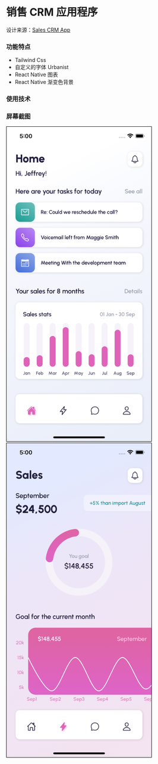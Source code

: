 # 销售 CRM 应用程序

设计来源：[Sales CRM App](https://dribbble.com/shots/16673175-Sales-CRM-App)

### 功能特点

- Tailwind Css
- 自定义的字体 Urbanist
- React Native 图表
- React Native 渐变色背景

### 使用技术

### 屏幕截图

<div>
  <img src="https://raw.githubusercontent.com/QHTAO/Sales-CRM-App/master/src/assets/images/Simulator%20Screen%20Shot%20-%20iPhone%2013%20-%202022-03-08%20at%2005.00.21.png"  style="width: 390px;max-width: 100%;margin-right: 10px;border: 1px solid #000000;"/>
  <img src="https://raw.githubusercontent.com/QHTAO/Sales-CRM-App/master/src/assets/images/Simulator%20Screen%20Shot%20-%20iPhone%2013%20-%202022-03-08%20at%2005.00.19.png"  style="width: 390px;max-width: 100%;margin-right: 10px;border: 1px solid #000000;"/>
</div>
